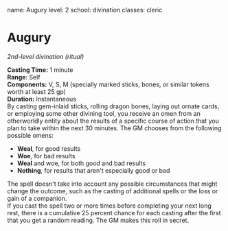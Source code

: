 name: Augury
level: 2
school: divination
classes: cleric

# Augury 
_2nd-level divination (ritual)_   

**Casting Time:** 1 minute   
**Range**: Self   
**Components:** V, S, M (specially marked sticks, bones, or similar tokens worth at least 25 gp)   
**Duration:** Instantaneous   
By casting gem-inlaid sticks, rolling dragon bones, laying out ornate cards, or employing some other divining tool, you receive an omen from an otherworldly entity about the results of a specific course of action that you plan to take within the next 30 minutes. The GM chooses from the following possible omens:

* **Weal**, for good results
* **Woe**, for bad results
* **Weal** and woe, for both good and bad results
* **Nothing**, for results that aren't especially good or bad 

The spell doesn't take into account any possible circumstances that might change the outcome, such as the casting of additional spells or the loss or gain of a companion.    
If you cast the spell two or more times before completing your next long rest, there is a cumulative 25 percent chance for each casting after the first that you get a random reading. The GM makes this roll in secret. 